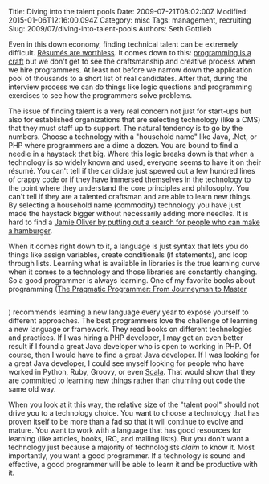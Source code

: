 Title: Diving into the talent pools
Date: 2009-07-21T08:02:00Z
Modified: 2015-01-06T12:16:00.094Z
Category: misc
Tags: management, recruiting
Slug: 2009/07/diving-into-talent-pools
Authors: Seth Gottlieb

Even in this down economy, finding technical talent can be extremely difficult. [Résumés are worthless](http://www.contenthere.net/2007/03/the-end-of-the-technical-resume.html). It comes down to this: [programming is a craft](http://www.codinghorror.com/blog/archives/001288.html) but we don't get to see the craftsmanship and creative process when we hire programmers. At least not before we narrow down the application pool of thousands to a short list of real candidates. After that, during the interview process we can do things like logic questions and programming exercises to see how the programmers solve problems.  
  
The issue of finding talent is a very real concern not just for start-ups but also for established organizations that are selecting technology (like a CMS) that they must staff up to support. The natural tendency is to go by the numbers. Choose a technology with a "household name" like Java, .Net, or PHP where programmers are a dime a dozen. You are bound to find a needle in a haystack that big. Where this logic breaks down is that when a technology is so widely known and used, everyone seems to have it on their résumé. You can't tell if the candidate just spewed out a few hundred lines of crappy code or if they have immersed themselves in the technology to the point where they understand the core principles and philosophy. You can't tell if they are a talented craftsman and are able to learn new things. By selecting a household name (commodity) technology you have just made the haystack bigger without necessarily adding more needles. It is hard to find a [Jamie Oliver by putting out a search for people who can make a hamburger](http://www.joelonsoftware.com/articles/fog0000000024.html).  
  
When it comes right down to it, a language is just syntax that lets you do things like assign variables, create conditionals (if statements), and loop through lists. Learning what is available in libraries is the true learning curve when it comes to a technology and those libraries are constantly changing. So a good programmer is always learning. One of my favorite books about programming ([The Pragmatic Programmer: From Journeyman to Master](http://www.amazon.com/gp/product/020161622X?ie=UTF8&amp;tag=contenthere-20&amp;linkCode=as2&amp;camp=1789&amp;creative=390957&amp;creativeASIN=020161622X)

<img alt="" border="0" height="1" src="http://www.assoc-amazon.com/e/ir?t=contenthere-20&amp;l=as2&amp;o=1&amp;a=020161622X" style="border: none !important; margin: 0px !important;" width="1"/>

) recommends learning a new language every year to expose yourself to different approaches. The best programmers love the challenge of learning a new language or framework. They read books on different technologies and practices. If I was hiring a PHP developer, I may get an even better result if I found a great Java developer who is open to working in PHP. Of course, then I would have to find a great Java developer. If I was looking for a great Java developer, I could see myself looking for people who have worked in Python, Ruby, Groovy, or even [Scala](http://www.scala-lang.org/). That would show that they are committed to learning new things rather than churning out code the same old way.  
  
When you look at it this way, the relative size of the "talent pool" should not drive you to a technology choice. You want to choose a technology that has proven itself to be more than a fad so that it will continue to evolve and mature. You want to work with a language that has good resources for learning (like articles, books, IRC, and mailing lists). But you don't want a technology just because a majority of technologists _claim_ to know it. Most importantly, you want a good programmer. If a technology is sound and effective, a good programmer will be able to learn it and be productive with it.
